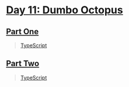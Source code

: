 # [Day 11: Dumbo Octopus](https://adventofcode.com/2021/day/11)

## [Part One](https://adventofcode.com/2021/day/11#part1)

> [TypeScript](/solutions/typescript/2021/11/src/p1.ts)

## [Part Two](https://adventofcode.com/2021/day/11#part2)

> [TypeScript](/solutions/typescript/2021/11/src/p2.ts)
